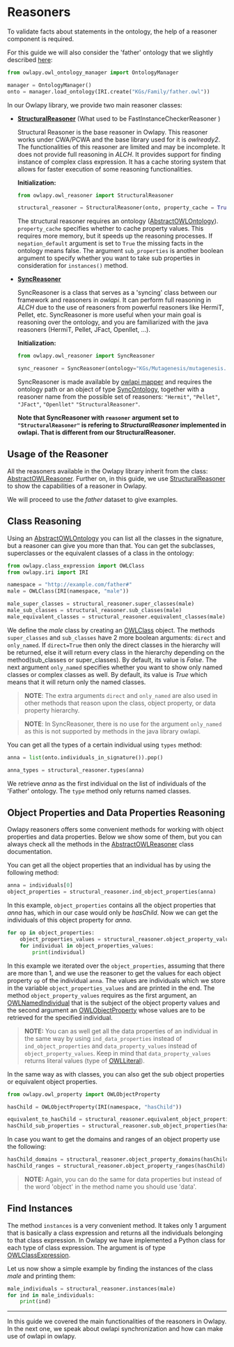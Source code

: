 # Reasoners

To validate facts about statements in the ontology, the help of a reasoner
component is required.

For this guide we will also consider the 'father' ontology that we slightly described [here](ontologies.md):

```python
from owlapy.owl_ontology_manager import OntologyManager

manager = OntologyManager()
onto = manager.load_ontology(IRI.create("KGs/Family/father.owl"))
```

In our Owlapy library, we provide two main reasoner classes:


- [**StructuralReasoner**](owlapy.owl_reasoner.StructuralReasoner) (What used to be FastInstanceCheckerReasoner )

    Structural Reasoner is the base reasoner in Owlapy. This reasoner works 
   under CWA/PCWA and the base library used for it is _owlready2_. The functionalities
  of this reasoner are limited and may be incomplete. It does not provide full reasoning in _ALCH_. 
  It provides support for finding instance of complex class expression.
  It has a cache storing system that allows for faster execution of some reasoning functionalities.

    **Initialization:**

    ```python
    from owlapy.owl_reasoner import StructuralReasoner
    
    structural_reasoner = StructuralReasoner(onto, property_cache = True, negation_default = True, sub_properties = False)
    ```
  The structural reasoner requires an ontology ([AbstractOWLOntology](owlapy.abstracts.AbstractOWLOntology)).
  `property_cache` specifies whether to cache property values. This
  requires more memory, but it speeds up the reasoning processes. If `negation_default` argument is set
  to `True` the missing facts in the ontology means false. The argument
    `sub_properties` is another boolean argument to specify whether you want to take sub properties in consideration
  for `instances()` method.


- [**SyncReasoner**](owlapy.owl_reasoner.SyncReasoner)
  
  SyncReasoner is a class that serves as a 'syncing' class 
  between our framework and reasoners in _owlapi_. It
  can perform full reasoning in _ALCH_ due to the use of reasoners from 
  powerful reasoners like HermiT, Pellet, etc. 
  SyncReasoner is more useful when your main goal is reasoning over the ontology,
  and you are familiarized with the java reasoners (HermiT, Pellet, JFact, Openllet, ...).

    **Initialization:**

    ```python
    from owlapy.owl_reasoner import SyncReasoner
    
    sync_reasoner = SyncReasoner(ontology="KGs/Mutagenesis/mutagenesis.owl", reasoner="HermiT")
    ```
    
    SyncReasoner is made available by [owlapi mapper](owlapi_synchronization.md) and requires the ontology path or an
    object of type [SyncOntology](owlapy.owl_ontology.SyncOntology),
    together with a reasoner name from the possible set of reasoners: `"Hermit"`, `"Pellet"`, `"JFact"`, `"Openllet"`
   `"StructuralReasoner"`.
 
   
   **Note that SyncReasoner with `reasoner` argument set to `"StructuralReasoner"` is refering to 
   _StructuralReasoner_ implemented in owlapi. That is different from our StructuralReasoner.**

  
## Usage of the Reasoner
All the reasoners available in the Owlapy library inherit from the
class: [AbstractOWLReasoner](owlapy.abstracts.AbstractOWLReasoner).
Further on, in this guide, we use [StructuralReasoner](owlapy.owl_reasoner.StructuralReasoner)
to show the capabilities of a reasoner in Owlapy.

We will proceed to use the _father_ dataset to give examples.


## Class Reasoning

Using an [AbstractOWLOntology](owlapy.abstracts.AbstractOWLOntology) you can list all the classes in the signature, 
but a reasoner can give you more than that. You can get the subclasses, superclasses or the 
equivalent classes of a class in the ontology:

<!--pytest-codeblocks:cont-->

```python
from owlapy.class_expression import OWLClass
from owlapy.iri import IRI

namespace = "http://example.com/father#"
male = OWLClass(IRI(namespace, "male"))

male_super_classes = structural_reasoner.super_classes(male)
male_sub_classes = structural_reasoner.sub_classes(male)
male_equivalent_classes = structural_reasoner.equivalent_classes(male)
```

We define the _male_ class by creating an [OWLClass](owlapy.class_expression.owl_class.OWLClass) object. The 
methods `super_classes` and `sub_classes` have 2 more boolean arguments: `direct` and `only_named`. 
If `direct=True` then only the direct classes in the 
hierarchy will be returned, else it will return every class in the hierarchy depending 
on the method(sub_classes or super_classes).
By default, its value is _False_. 
The next argument `only_named` specifies whether you want
to show only named classes or complex classes as well. By default, its value is _True_ which 
means that it will return only the named classes.

>**NOTE**: The extra arguments `direct` and `only_named` are also used in other methods that reason
upon the class, object property, or data property hierarchy.

>**NOTE**: In SyncReasoner, there is no use for the argument `only_named` as this is not
> supported by methods in the java library owlapi. 

You can get all the types of a certain individual using `types` method:

<!--pytest-codeblocks:cont-->

```python
anna = list(onto.individuals_in_signature()).pop()

anna_types = structural_reasoner.types(anna)
```

We retrieve _anna_ as the first individual on the list of individuals 
of the 'Father' ontology. The `type` method only returns named classes.


## Object Properties and Data Properties Reasoning
Owlapy reasoners offers some convenient methods for working with object properties and 
data properties. Below we show some of them, but you can always check all the methods in the 
[AbstractOWLReasoner](owlapy.abstracts.AbstractOWLReasoner)
class documentation. 

You can get all the object properties that an individual has by using the 
following method:

<!--pytest-codeblocks:cont-->
```python
anna = individuals[0] 
object_properties = structural_reasoner.ind_object_properties(anna)
```
In this example, `object_properties` contains all the object properties
that _anna_ has, which in our case would only be _hasChild_.
Now we can get the individuals of this object property for _anna_.

<!--pytest-codeblocks:cont-->
```python
for op in object_properties:
    object_properties_values = structural_reasoner.object_property_values(anna, op)
    for individual in object_properties_values:
        print(individual)
```

In this example we iterated over the `object_properties`, assuming that there
are more than 1, and we use the reasoner
to get the values for each object property `op` of the individual `anna`. The values 
are individuals which we store in the variable `object_properties_values` and are 
printed in the end. The method `object_property_values` requires as the
first argument, an [OWLNamedIndividual](owlapy.owl_individual.OWLNamedIndividual) that is the subject of the object property values and 
the second argument an [OWLObjectProperty](owlapy.owl_property.OWLObjectProperty) whose values are to be retrieved for the 
specified individual.  

> **NOTE:** You can as well get all the data properties of an individual in the same way by using 
`ind_data_properties` instead of `ind_object_properties` and `data_property_values` instead of 
`object_property_values`. Keep in mind that `data_property_values` returns literal values 
(type of [OWLLiteral](owlapy.owl_literal.OWLLiteral)).

In the same way as with classes, you can also get the sub object properties or equivalent object properties.

<!--pytest-codeblocks:cont-->

```python
from owlapy.owl_property import OWLObjectProperty

hasChild = OWLObjectProperty(IRI(namespace, "hasChild"))

equivalent_to_hasChild = structural_reasoner.equivalent_object_properties(hasChild)
hasChild_sub_properties = structural_reasoner.sub_object_properties(hasChild)
```

In case you want to get the domains and ranges of an object property use the following:

<!--pytest-codeblocks:cont-->
```python
hasChild_domains = structural_reasoner.object_property_domains(hasChild)
hasChild_ranges = structural_reasoner.object_property_ranges(hasChild)
```

> **NOTE:** Again, you can do the same for data properties but instead of the word 'object' in the 
> method name you should use 'data'.


## Find Instances

The method `instances` is a very convenient method. It takes only 1 argument that is basically
a class expression and returns all the individuals belonging to that class expression. In Owlapy 
we have implemented a Python class for each type of class expression.
The argument is of type [OWLClassExpression](owlapy.class_expression.class_expression.OWLClassExpression).

Let us now show a simple example by finding the instances of the class _male_ and printing them:

<!--pytest-codeblocks:cont-->
```python
male_individuals = structural_reasoner.instances(male)
for ind in male_individuals:
    print(ind)
```

-----------------------------------------------------------------------

In this guide we covered the main functionalities of the reasoners in Owlapy. 
In the next one, we speak about owlapi synchronization and how can make use of owlapi in owlapy.



